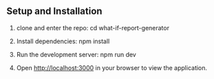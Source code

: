 ## Setup and Installation

1. clone and enter the repo:
 cd what-if-report-generator

2. Install dependencies:
npm install

3. Run the development server:
npm run dev

4. Open [http://localhost:3000](http://localhost:3000) in your browser to view the application.

